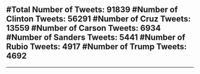 #Total Number of Tweets: 91839 
#Number of Clinton Tweets: 56291
#Number of Cruz Tweets: 13559
#Number of Carson Tweets: 6934
#Number of Sanders Tweets: 5441
#Number of Rubio Tweets: 4917
#Number of Trump Tweets: 4692
---
---
